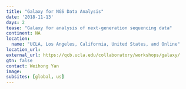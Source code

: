 ```yaml
---
title: "Galaxy for NGS Data Analysis"
date: '2018-11-13'
days: 2
tease: "Galaxy for analysis of next-generation sequencing data"
continent: NA
location:
  name: "UCLA, Los Angeles, California, United States, and Online"
location_url:
external_url: https://qcb.ucla.edu/collaboratory/workshops/galaxy/
gtn: false
contact: Weihong Yan 
image: 
subsites: [global, us]
---
```

